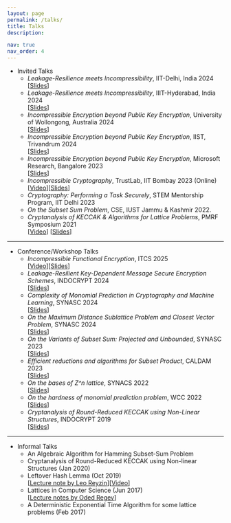```yaml
---
layout: page
permalink: /talks/
title: Talks
description: 

nav: true
nav_order: 4
---
```


* Invited Talks
    * _Leakage-Resilience meets Incompressibility_, IIT-Delhi, India 2024 <br> [<a href='../assets/pdf/slides/Leakage-Incompressible.pdf'>Slides</a>]
    * _Leakage-Resilience meets Incompressibility_, IIIT-Hyderabad, India 2024 <br> [<a href='../assets/pdf/slides/Leakage-Incompressible.pdf'>Slides</a>]
    * _Incompressible Encryption beyond Public Key Encryption_, University of Wollongong, Australia 2024 <br> [<a href='../assets/pdf/slides/Main-Incompressible_Encryption.pdf'>Slides</a>]
    * _Incompressible Encryption beyond Public Key Encryption_, IIST, Trivandrum 2024 <br> [<a href='../assets/pdf/slides/Main-Incompressible_Encryption.pdf'>Slides</a>]   
    * _Incompressible Encryption beyond Public Key Encryption_, Microsoft Research, Bangalore 2023 <br> [<a href='../assets/pdf/slides/Main-Incompressible_Encryption.pdf'>Slides</a>]  
    * _Incompressible Cryptography_, TrustLab, IIT Bombay 2023 (Online) <br> [<a href='https://youtu.be/k2pbL3cd9f8?list=PLeHhvTGj_0A-1pM3KQEn5MwyvPG0lmb9d'>Video</a>][<a href='../assets/pdf/slides/Incompressible Encryption.pdf'>Slides</a>]
    * _Cryptography: Performing a Task Securely_, STEM Mentorship Program, IIT Delhi 2023 	
    * _On the Subset Sum Problem_, CSE, IUST Jammu & Kashmir 2022.
    * _Cryptanalysis of KECCAK & Algorithms for Lattice Problems_, PMRF Symposium 2021 <br> [<a href="https://youtu.be/5l_gCF5caNg">Video</a>] [<a href='../assets/pdf/slides/PMRF Symposium 2022.pdf'>Slides</a>]


---

* Conference/Workshop Talks
    * _Incompressible Functional Encryption_, ITCS 2025 <br> [<a href='https://youtu.be/Kpc0q8SE3OA?list=PLeHhvTGj_0A90DKvYgkSKQwy4UAByJ6va'>Video</a>][<a href='../assets/pdf/slides/ITCS 2025.pdf'>Slides</a>]
    * _Leakage-Resilient Key-Dependent Message Secure Encryption Schemes_, INDOCRYPT 2024 <br> [<a href='../assets/pdf/slides/INDOCRYPT 2024.pdf'>Slides</a>]
    * _Complexity of Monomial Prediction in Cryptography and Machine Learning_, SYNASC 2024 <br> [<a href='../assets/pdf/slides/SYNASC 2024(1).pdf'>Slides</a>]
    * _On the Maximum Distance Sublattice Problem and Closest Vector Problem_, SYNASC 2024 <br> [<a href='../assets/pdf/slides/SYNASC 2024.pdf'>Slides</a>]
    * _On the Variants of Subset Sum: Projected and Unbounded_, SYNASC 2023 <br> [<a href='../assets/pdf/slides/SYNASC2023.pdf'>Slides</a>]
    * _Efficient reductions and algorithms for Subset Product_, CALDAM 2023 <br> [<a href='../assets/pdf/slides/CALDAM2023.pdf'>Slides</a>]
    * _On the bases of Z^n lattice_, SYNACS 2022 <br> [<a href='../assets/pdf/slides/SYNASC 2022.pdf'>Slides</a>]
    * _On the hardness of monomial prediction problem_, WCC 2022 <br> [<a href='../assets/pdf/slides/WCC 2022.pdf'>Slides</a>]
    * _Cryptanalysis of Round-Reduced KECCAK using Non-Linear Structures_, INDOCRYPT 2019 <br> [<a href='../assets/pdf/slides/INDOCRYPT_2019.pdf'>Slides</a>]
---

* Informal Talks
    * An Algebraic Algorithm for Hamming Subset-Sum Problem
    * Cryptanalysis of Round-Reduced KECCAK using Non-linear Structures (Jan 2020) 
    * Leftover Hash Lemma (Oct 2019) <br> [<a href='https://www.cs.bu.edu/~reyzin/teaching/s11cs937/notes-leo-1.pdf'>Lecture note by Leo Reyzin</a>][<a href='https://youtu.be/AsUUVQmp2Kc?list=PLeHhvTGj_0A-1pM3KQEn5MwyvPG0lmb9d'>Video</a>]
    * Lattices in Computer Science (Jun 2017) <br> [<a href='https://cims.nyu.edu/~regev/teaching/lattices_fall_2009/'>Lecture notes by Oded Regev</a>]
    * A Deterministic Exponential Time Algorithm for some lattice problems (Feb 2017)
